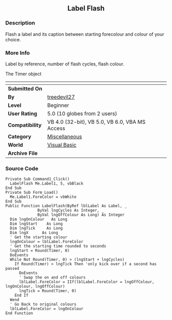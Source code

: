 ﻿<div align="center">

## Label Flash


</div>

### Description

Flash a label and its caption between starting forecolour and colour of your choice.
 
### More Info
 
Label by reference, number of flash cycles, flash colour.

The Timer object


<span>             |<span>
---                |---
**Submitted On**   |
**By**             |[treedevil27](https://github.com/Planet-Source-Code/PSCIndex/blob/master/ByAuthor/treedevil27.md)
**Level**          |Beginner
**User Rating**    |5.0 (10 globes from 2 users)
**Compatibility**  |VB 4\.0 \(32\-bit\), VB 5\.0, VB 6\.0, VBA MS Access
**Category**       |[Miscellaneous](https://github.com/Planet-Source-Code/PSCIndex/blob/master/ByCategory/miscellaneous__1-1.md)
**World**          |[Visual Basic](https://github.com/Planet-Source-Code/PSCIndex/blob/master/ByWorld/visual-basic.md)
**Archive File**   |[](https://github.com/Planet-Source-Code/treedevil27-label-flash__1-29506/archive/master.zip)





### Source Code

```
Private Sub Command1_Click()
  LabelFlash Me.Label1, 5, vbBlack
End Sub
Private Sub Form_Load()
  Me.Label1.ForeColor = vbWhite
End Sub
Public Function LabelFlash(ByRef lblLabel As Label, _
              ByVal lngCycles As Integer, _
              ByVal lngOffColour As Long) As Integer
  Dim lngOnColour   As Long
  Dim lngStart    As Long
  Dim lngTick     As Long
  Dim lngX      As Long
  ' Get the starting colour
  lngOnColour = lblLabel.ForeColor
  ' Get the starting time rounded to seconds
  lngStart = Round(Timer, 0)
  DoEvents
  While Not Round(Timer, 0) > (lngStart + lngCycles)
    If Round(Timer) > lngTick Then 'only kick over if a second has passed
      DoEvents
      ' Swap the on and off colours
      lblLabel.ForeColor = IIf(lblLabel.ForeColor = lngOffColour, lngOnColour, lngOffColour)
      lngTick = Round(Timer, 0)
    End If
  Wend
  ' Go Back to original colours
  lblLabel.ForeColor = lngOnColour
End Function
```

